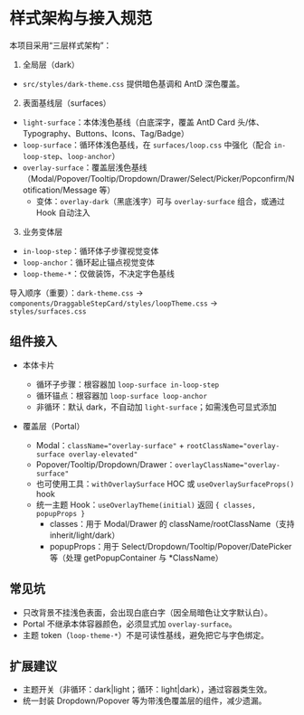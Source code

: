 # 样式架构与接入规范

本项目采用“三层样式架构”：

1) 全局层（dark）
- `src/styles/dark-theme.css` 提供暗色基调和 AntD 深色覆盖。

2) 表面基线层（surfaces）
- `light-surface`：本体浅色基线（白底深字，覆盖 AntD Card 头/体、Typography、Buttons、Icons、Tag/Badge）
- `loop-surface`：循环体浅色基线，在 `surfaces/loop.css` 中强化（配合 `in-loop-step`、`loop-anchor`）
- `overlay-surface`：覆盖层浅色基线（Modal/Popover/Tooltip/Dropdown/Drawer/Select/Picker/Popconfirm/Notification/Message 等）
  - 变体：`overlay-dark`（黑底浅字）可与 `overlay-surface` 组合，或通过 Hook 自动注入

3) 业务变体层
- `in-loop-step`：循环体子步骤视觉变体
- `loop-anchor`：循环起止锚点视觉变体
- `loop-theme-*`：仅做装饰，不决定字色基线

导入顺序（重要）：`dark-theme.css` → `components/DraggableStepCard/styles/loopTheme.css` → `styles/surfaces.css`

## 组件接入

- 本体卡片
  - 循环子步骤：根容器加 `loop-surface in-loop-step`
  - 循环锚点：根容器加 `loop-surface loop-anchor`
  - 非循环：默认 dark，不自动加 `light-surface`；如需浅色可显式添加

- 覆盖层（Portal）
  - Modal：`className="overlay-surface"` + `rootClassName="overlay-surface overlay-elevated"`
  - Popover/Tooltip/Dropdown/Drawer：`overlayClassName="overlay-surface"`
  - 也可使用工具：`withOverlaySurface` HOC 或 `useOverlaySurfaceProps()` hook
  - 统一主题 Hook：`useOverlayTheme(initial)` 返回 `{ classes, popupProps }`
    - classes：用于 Modal/Drawer 的 className/rootClassName（支持 inherit/light/dark）
    - popupProps：用于 Select/Dropdown/Tooltip/Popover/DatePicker 等（处理 getPopupContainer 与 *ClassName）

## 常见坑
- 只改背景不挂浅色表面，会出现白底白字（因全局暗色让文字默认白）。
- Portal 不继承本体容器颜色，必须显式加 `overlay-surface`。
- 主题 token（`loop-theme-*`）不是可读性基线，避免把它与字色绑定。

## 扩展建议
- 主题开关（非循环：dark|light；循环：light|dark），通过容器类生效。
- 统一封装 Dropdown/Popover 等为带浅色覆盖层的组件，减少遗漏。
